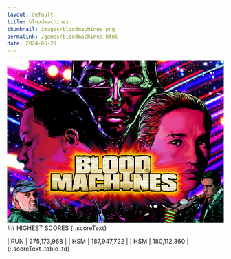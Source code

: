 ```yaml
---
layout: default
title: bloodmachines
thumbnail: images/bloodmachines.png
permalink: /games/bloodmachines.html
date: 2024-05-29
---
```


<img src="../images/bloodmachines.png" class="gameThumbnail img-fluid mx-auto align-middle">
## HIGHEST SCORES
{:.scoreText}

| RUN | 275,173,968 | 
| HSM | 187,947,722 | 
| HSM | 180,112,360 | 
{:.scoreText .table .td}
